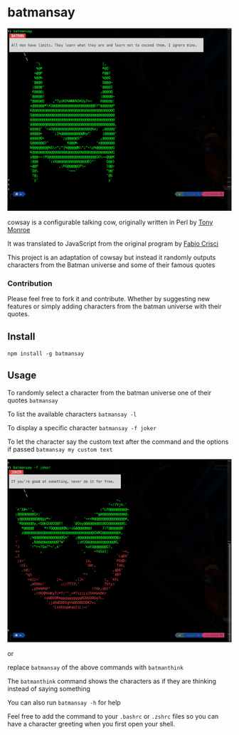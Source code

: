 # batmansay

![BATMAN](https://github.com/meeshh/batmansay/blob/master/images/batman.png?raw=true)

cowsay is a configurable talking cow, originally written in Perl by [Tony Monroe](https://github.com/tnalpgge/rank-amateur-cowsay)

It was translated to JavaScript from the original program by [Fabio Crisci](https://github.com/piuccio/cowsay)

This project is an adaptation of cowsay but instead it randomly outputs characters from the Batman universe and some of their famous quotes

### Contribution

Please feel free to fork it and contribute. Whether by suggesting new features or simply adding characters from the batman universe with their quotes.

## Install

    npm install -g batmansay

## Usage

  To randomly select a character from the batman universe one of their quotes
    `batmansay`

  To list the available characters
    `batmansay -l`

  To display a specific character
    `batmansay -f joker`

  To let the character say the custom text after the command and the options if passed
    `batmansay my custom text`

  ![JOKER](https://github.com/meeshh/batmansay/blob/master/images/joker.png?raw=true)

or

  replace `batmansay` of the above commands with `batmanthink`

The `batmanthink` command shows the characters as if they are thinking instead of saying something

You can also run `batmansay -h` for help

Feel free to add the command to your `.bashrc` or `.zshrc` files so you can have a character greeting when you first open your shell.
